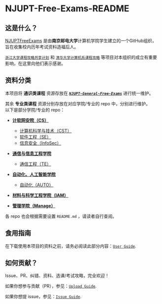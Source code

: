 # NJUPT-Free-Exams-README

## 这是什么？

[NJUPTFreeExams](https://github.com/NJUPTFreeExams) 是由**南京邮电大学**计算机学院学生建立的一个GitHub组织，旨在收集校内历年考试资料造福后人。

 [`浙江大学课程攻略共享计划`](https://github.com/QSCTech/zju-icicles) 和 [`清华大学计算机系课程攻略`](https://github.com/PKUanonym/REKCARC-TSC-UHT) 等项目对本组织的成立有重要影响，在这里向他们表示感谢。

## 资料分类

本项目将 **通识类课程** 资源存放在 ***[`NJUPT-General-Free-Exams`](https://github.com/NJUPTFreeExams/NJUPT-General-Free-Exams)*** 进行统一维护。

其余 **专业类课程** 资源分别存放在对应学院/专业的 repo 中，分别进行维护。  
以下是部分学院/专业的 repo：

- **[计软网安院（CS）](https://github.com/NJUPTFreeExams/NJUPT-CS-FREE)**
  - [计算机科学与技术（CST）](https://github.com/NJUPTFreeExams/NJUPT-CS-Free-Exams)
  - [软件工程（SE）](https://github.com/NJUPTFreeExams/NJUPT-SE-Free-Exams)
  - [信息安全（InfoSec）](https://github.com/NJUPTFreeExams/NJUPT-InfoSec-Free-Exams)

- **[通信与信息工程学院](https://github.com/NJUPTFreeExams/NJUPT-TE-Free-Exams)**
  - [通信工程（TE）](https://github.com/NJUPTFreeExams/NJUPT-TE-Free-Exams)

- **[自动化、人工智能学院](https://github.com/NJUPTFreeExams/NJUPT-AUTO-Free-Exams)**
  - [自动化（AUTO）](https://github.com/NJUPTFreeExams/NJUPT-AUTO-Free-Exams)

- **[材料与科学工程学院（IAM）](https://github.com/NJUPTFreeExams/NJUPT-IAM-FREE-Exams)**

- **[管理学院（Manage）](https://github.com/NJUPTFreeExams/NJUPT-Managing-Free-Exams)**

各 repo 也会根据需要设置 `README.md` ，请读者自行查阅。

## 食用指南

在下载使用本项目的资料之前，请务必阅读此部分内容：[`User Guide`](./UserGuide.md).

## 如何贡献？

Issue、PR、纠错、资料、选课/考试攻略，完全欢迎！

如果你想参与贡献（PR），参见：[`Upload Guide`](./UploadGuide.md).

如果你想提 issue，参见：[`Issue Guide`](./IssueGuide.md).
